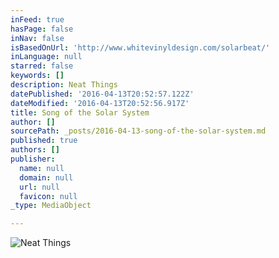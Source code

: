 ```yaml
---
inFeed: true
hasPage: false
inNav: false
isBasedOnUrl: 'http://www.whitevinyldesign.com/solarbeat/'
inLanguage: null
starred: false
keywords: []
description: Neat Things
datePublished: '2016-04-13T20:52:57.122Z'
dateModified: '2016-04-13T20:52:56.917Z'
title: Song of the Solar System
author: []
sourcePath: _posts/2016-04-13-song-of-the-solar-system.md
published: true
authors: []
publisher:
  name: null
  domain: null
  url: null
  favicon: null
_type: MediaObject

---
```

![Neat Things](https://s3-us-west-2.amazonaws.com/the-grid-img/p/9e9bd972b8b12dd64a9bd1f07cc34ee04f10be38.png)
